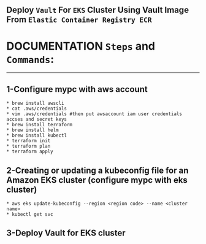 ## Deploy `Vault` For `EKS` Cluster Using Vault Image From `Elastic Container Registry ECR`
# DOCUMENTATION `Steps` and `Commands`:
_______________________________________________________________________________
## 1-Configure mypc with aws account
```
* brew install awscli
* cat .aws/credentials
* vim .aws/credentials #then put awsaccount iam user credentials accses and secret keys
* brew install terraform
* brew install helm
* brew install kubectl
* terraform init
* terraform plan 
* terraform apply
```
## 2-Creating or updating a kubeconfig file for an Amazon EKS cluster (configure mypc with eks cluster)
```
* aws eks update-kubeconfig --region <region code> --name <cluster name>
* kubectl get svc
```
## 3-Deploy Vault for EKS cluster 
  
